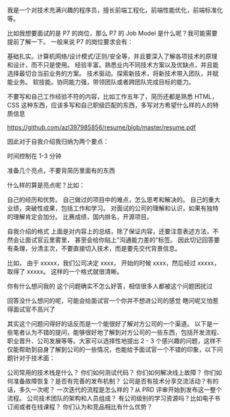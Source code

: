 我是一个对技术充满兴趣的程序员，擅长前端工程化，前端性能优化，前端标准化等。

比如我想要面试的是 P7 的岗位，那么 P7 的 Job Model 是什么呢？我可能需要提前了解一下。 一般来说 P7 的岗位要求会有：

基础扎实。计算机网络/设计模式/正则/安全等，并且要深入了解各项技术的原理和设计，而不只是使用。
经验丰富。熟悉业内不同技术方案以及优缺点，并且能选择最切合当前业务的方案。
技术驱动。探索新技术，将新技术带入团队，并赋能业务。
软技能。协同能力强，带领团队或者跨团队完成目标的能力。

不要写和自己工作经验不符的内容，比如工作五年了，简历还都是熟悉 HTML，CSS 这种东西，应该多写和自己职级匹配的东西，多写对方希望什么样的人的特质信息

https://github.com/azl397985856/resume/blob/master/resume.pdf

因此对于自我介绍我归纳为两个要点：

时间控制在 1-3 分钟

准备几个亮点，不要背简历里面有的东西

什么样的算是亮点呢？比如：

自己的经历和优势。
自己做过的项目中的难点，怎么思考和解决的。
自己的重大业绩，突破性成果，包括工作和学习。
对面试的公司的理解和认识，如果有独特的理解肯定会加分。
比赛成绩，国内排名，开源项目。

自我介绍的格式
上面是对内容上的总结，除了保证内容，还要注意表述方法，不然会让面试官云里雾里， 甚至会给你贴上"沟通能力差的"标签。 因此切记回答要有条理，分清主次，不要直接切入技术，而是要先交代背景信息。

比如， 由于 xxxxx，我们公司决定 xxxx， 开始的时候 xxxx，然后经过 xxxxx，取得了 xxxxx。 这样的一个格式就很清晰。

你有什么想问我的
这个问题确实不怎么好答，相信很多人都被这个问题困扰过

回答没什么想问的呢，可能会给面试官一个你并不想进公司的感觉
瞎问呢又怕惹得面试官不高兴了

其实这个问题问得好的话反而是一个能很好了解对方公司的一个渠道。
以下是一些笔者认为不错的提问，能够很好地了解到对方公司的一些东西，包括开发流程、职业晋升、公司发展等等。大家可以选择性地提出 2 - 3 个感兴趣的问题，这样不仅能帮助到自身了解到公司的一些情况，也能给予面试官一个不错的印象，以下问题针对于技术面：

公司常用的技术栈是什么？
你们如何测试代码？
你们如何解决线上故障？
你们如何准备故障恢复？是否有完善的发布机制？
公司是否有技术分享交流活动？有的话，多久一次呢？
一次迭代的流程是怎么样的？从 PRD 评审开始到发布这一整个流程。
公司技术团队的架构和人员组成？
有公司级别的学习资源吗？比如电子书订阅或者在线课程？
你们认为和竞品相比有什么优势？
